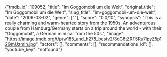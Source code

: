 {"tmdb_id": 109052, "title": "Im Goggomobil um die Welt", "original_title": "Im Goggomobil um die Welt", "slug_title": "im-goggomobil-um-die-welt", "date": "2006-03-02", "genre": [""], "score": "0.0/10", "synopsis": "This is a really charming and warm-hearted story from the 1950s. An adventurous couple from Hamburg/Germany starts on a trip around the world - with their \"Goggomobil\", a German mini car from the 50s.", "image": "https://image.tmdb.org/t/p/w185_and_h278_bestv2/3oG6tZRT5Ru7lpyZ5p12GmUzmIn.jpg", "actors": [], "comments": [], "recommandations_id": [], "youtube_key": "notfound"}